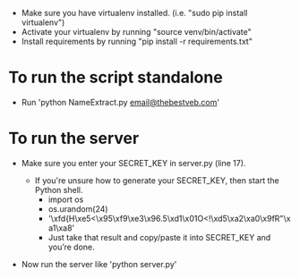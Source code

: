 - Make sure you have virtualenv installed. (i.e. "sudo pip install virtualenv")
- Activate your virtualenv by running "source venv/bin/activate"
- Install requirements by running "pip install -r requirements.txt"

# To run the script standalone
- Run 'python NameExtract.py <email@thebestveb.com>'

# To run the server
- Make sure you enter your SECRET_KEY in server.py (line 17).
  - If you're unsure how to generate your SECRET_KEY, then start the Python shell.
    - import os
    - os.urandom(24)
    - '\xfd{H\xe5<\x95\xf9\xe3\x96.5\xd1\x01O<!\xd5\xa2\xa0\x9fR"\xa1\xa8'
    - Just take that result and copy/paste it into SECRET_KEY and you’re done.

- Now run the server like 'python server.py'
